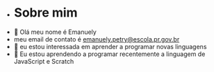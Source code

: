 - # Sobre mim
- 👋 Olá meu nome é Emanuely
- meu email de contato é emanuely.petry@escola.pr.gov.br
- 👀 eu estou interessada em aprender a programar novas linguagens
- 🌱 Eu estou aprendendo a programar recentemente a linguagem de JavaScript e Scratch

